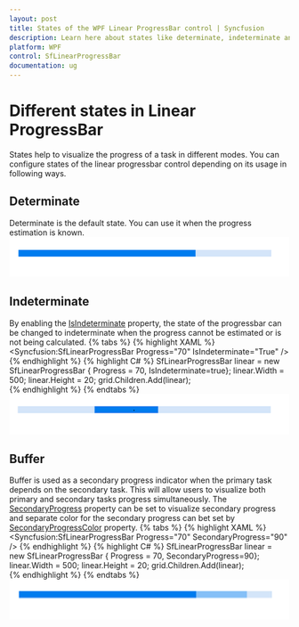 ```yaml
---
layout: post
title: States of the WPF Linear ProgressBar control | Syncfusion
description: Learn here about states like determinate, indeterminate and Buffer in the Syncfusion WPF Linear ProgressBar control and more details.
platform: WPF
control: SfLinearProgressBar
documentation: ug
---
```


# Different states in Linear ProgressBar
States help to visualize the progress of a task in different modes. You can configure states of the linear progressbar control depending on its usage in following ways.


## Determinate
Determinate is the default state. You can use it when the progress estimation is known.
![Determinate image](States_images/Determinate.png)

## Indeterminate
By enabling the [IsIndeterminate](https://help.syncfusion.com/cr/wpf/Syncfusion.UI.Xaml.ProgressBar.ProgressBarBase.html#Syncfusion_UI_Xaml_ProgressBar_ProgressBarBase_IsIndeterminateProperty) property, the state of the progressbar can be changed to indeterminate when the progress cannot be estimated or is not being calculated.
{% tabs %}
{% highlight XAML %}      
<Syncfusion:SfLinearProgressBar Progress="70" IsIndeterminate="True" />      {% endhighlight %}
{% highlight C# %}
SfLinearProgressBar linear = new SfLinearProgressBar { Progress = 70, IsIndeterminate=true};
linear.Width = 500;
linear.Height = 20;
grid.Children.Add(linear);        
{% endhighlight %}
{% endtabs %}
![InDeterminate image](States_images/InDeterminate.png)

## Buffer
Buffer is used as a secondary progress indicator when the primary task depends on the secondary task. This will allow users to visualize both primary and secondary tasks progress simultaneously. The [SecondaryProgress](https://help.syncfusion.com/cr/wpf/Syncfusion.UI.Xaml.ProgressBar.SfLinearProgressBar.html#Syncfusion_UI_Xaml_ProgressBar_SfLinearProgressBar_SecondaryProgressProperty) property can be set to visualize secondary progress and  separate color for the secondary progress can bet set by [SecondaryProgressColor](https://help.syncfusion.com/cr/wpf/Syncfusion.UI.Xaml.ProgressBar.SfLinearProgressBar.html#Syncfusion_UI_Xaml_ProgressBar_SfLinearProgressBar_SecondaryProgressColorProperty) property.
{% tabs %}
{% highlight XAML %}      
<Syncfusion:SfLinearProgressBar Progress="70" SecondaryProgress="90" />      {% endhighlight %}
{% highlight C# %}
SfLinearProgressBar linear = new SfLinearProgressBar { Progress = 70, SecondaryProgress=90};
linear.Width = 500;
linear.Height = 20;
grid.Children.Add(linear);       
{% endhighlight %}
{% endtabs %}
![Buffer image](States_images/Buffer.png)